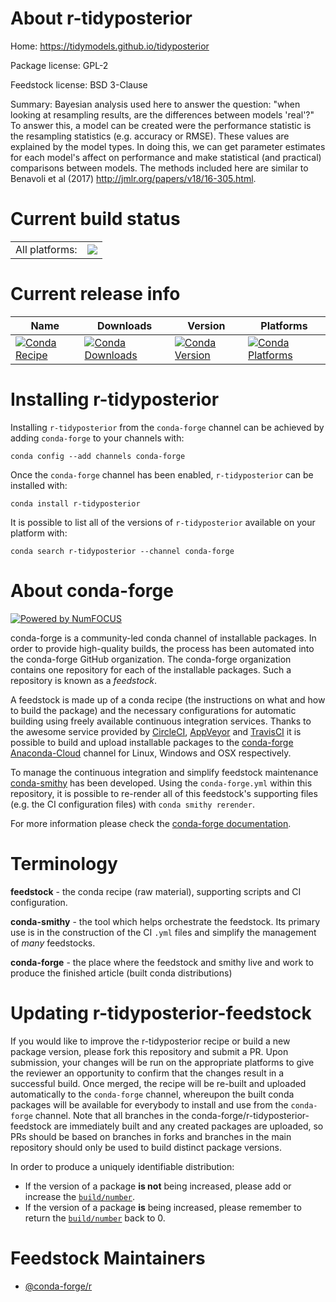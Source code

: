 About r-tidyposterior
=====================

Home: https://tidymodels.github.io/tidyposterior

Package license: GPL-2

Feedstock license: BSD 3-Clause

Summary: Bayesian analysis used here to answer the question: "when looking at resampling results, are the differences between models 'real'?" To answer this, a model can be created were the performance statistic is the resampling statistics (e.g. accuracy or RMSE). These values are explained by the model types. In doing this, we can get parameter estimates for each model's affect on performance and make statistical (and practical) comparisons between models. The methods included here are similar to Benavoli et al (2017) <http://jmlr.org/papers/v18/16-305.html>.



Current build status
====================


<table><tr><td>All platforms:</td>
    <td>
      <a href="https://dev.azure.com/conda-forge/feedstock-builds/_build/latest?definitionId=5793&branchName=master">
        <img src="https://dev.azure.com/conda-forge/feedstock-builds/_apis/build/status/r-tidyposterior-feedstock?branchName=master">
      </a>
    </td>
  </tr>
</table>

Current release info
====================

| Name | Downloads | Version | Platforms |
| --- | --- | --- | --- |
| [![Conda Recipe](https://img.shields.io/badge/recipe-r--tidyposterior-green.svg)](https://anaconda.org/conda-forge/r-tidyposterior) | [![Conda Downloads](https://img.shields.io/conda/dn/conda-forge/r-tidyposterior.svg)](https://anaconda.org/conda-forge/r-tidyposterior) | [![Conda Version](https://img.shields.io/conda/vn/conda-forge/r-tidyposterior.svg)](https://anaconda.org/conda-forge/r-tidyposterior) | [![Conda Platforms](https://img.shields.io/conda/pn/conda-forge/r-tidyposterior.svg)](https://anaconda.org/conda-forge/r-tidyposterior) |

Installing r-tidyposterior
==========================

Installing `r-tidyposterior` from the `conda-forge` channel can be achieved by adding `conda-forge` to your channels with:

```
conda config --add channels conda-forge
```

Once the `conda-forge` channel has been enabled, `r-tidyposterior` can be installed with:

```
conda install r-tidyposterior
```

It is possible to list all of the versions of `r-tidyposterior` available on your platform with:

```
conda search r-tidyposterior --channel conda-forge
```


About conda-forge
=================

[![Powered by NumFOCUS](https://img.shields.io/badge/powered%20by-NumFOCUS-orange.svg?style=flat&colorA=E1523D&colorB=007D8A)](http://numfocus.org)

conda-forge is a community-led conda channel of installable packages.
In order to provide high-quality builds, the process has been automated into the
conda-forge GitHub organization. The conda-forge organization contains one repository
for each of the installable packages. Such a repository is known as a *feedstock*.

A feedstock is made up of a conda recipe (the instructions on what and how to build
the package) and the necessary configurations for automatic building using freely
available continuous integration services. Thanks to the awesome service provided by
[CircleCI](https://circleci.com/), [AppVeyor](https://www.appveyor.com/)
and [TravisCI](https://travis-ci.org/) it is possible to build and upload installable
packages to the [conda-forge](https://anaconda.org/conda-forge)
[Anaconda-Cloud](https://anaconda.org/) channel for Linux, Windows and OSX respectively.

To manage the continuous integration and simplify feedstock maintenance
[conda-smithy](https://github.com/conda-forge/conda-smithy) has been developed.
Using the ``conda-forge.yml`` within this repository, it is possible to re-render all of
this feedstock's supporting files (e.g. the CI configuration files) with ``conda smithy rerender``.

For more information please check the [conda-forge documentation](https://conda-forge.org/docs/).

Terminology
===========

**feedstock** - the conda recipe (raw material), supporting scripts and CI configuration.

**conda-smithy** - the tool which helps orchestrate the feedstock.
                   Its primary use is in the construction of the CI ``.yml`` files
                   and simplify the management of *many* feedstocks.

**conda-forge** - the place where the feedstock and smithy live and work to
                  produce the finished article (built conda distributions)


Updating r-tidyposterior-feedstock
==================================

If you would like to improve the r-tidyposterior recipe or build a new
package version, please fork this repository and submit a PR. Upon submission,
your changes will be run on the appropriate platforms to give the reviewer an
opportunity to confirm that the changes result in a successful build. Once
merged, the recipe will be re-built and uploaded automatically to the
`conda-forge` channel, whereupon the built conda packages will be available for
everybody to install and use from the `conda-forge` channel.
Note that all branches in the conda-forge/r-tidyposterior-feedstock are
immediately built and any created packages are uploaded, so PRs should be based
on branches in forks and branches in the main repository should only be used to
build distinct package versions.

In order to produce a uniquely identifiable distribution:
 * If the version of a package **is not** being increased, please add or increase
   the [``build/number``](https://conda.io/docs/user-guide/tasks/build-packages/define-metadata.html#build-number-and-string).
 * If the version of a package **is** being increased, please remember to return
   the [``build/number``](https://conda.io/docs/user-guide/tasks/build-packages/define-metadata.html#build-number-and-string)
   back to 0.

Feedstock Maintainers
=====================

* [@conda-forge/r](https://github.com/conda-forge/r/)

